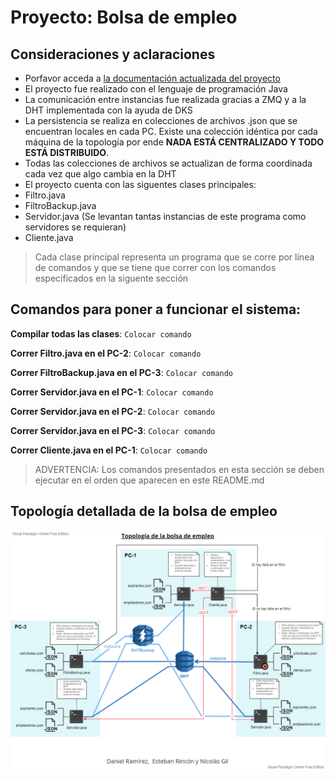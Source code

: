 # Proyecto: Bolsa de empleo

## Consideraciones y aclaraciones

* Porfavor acceda a [la documentación actualizada del proyecto](https://livejaverianaedu-my.sharepoint.com/:w:/g/personal/ramirezdr_javeriana_edu_co/EZiQu56qBnZIhyrGFe5txEkBCcjqfPlCFUjXgYsYbg7_jg?e=8ZMU4H)
* El proyecto fue realizado con el lenguaje de programación Java
* La comunicación entre instancias fue realizada gracias a ZMQ y a la DHT implementada con la ayuda de DKS
* La persistencia se realiza en colecciones de archivos .json que se encuentran locales en cada PC. Existe una colección idéntica por cada máquina de la topología por ende **NADA ESTÁ CENTRALIZADO Y TODO ESTÁ DISTRIBUIDO**.
* Todas las colecciones de archivos se actualizan de forma coordinada cada vez que algo cambia en la DHT
* El proyecto cuenta con las siguentes clases principales:
*   Filtro.java
*   FiltroBackup.java
*   Servidor.java (Se levantan tantas instancias de este programa como servidores se requieran)
*   Cliente.java
> Cada clase principal representa un programa que se corre por línea de comandos y que se tiene que correr con los comandos especificados en la siguente sección

## Comandos para poner a funcionar el sistema:

**Compilar todas las clases**: `Colocar comando`

**Correr Filtro.java en el PC-2**: `Colocar comando`

**Correr FiltroBackup.java en el PC-3**: `Colocar comando`

**Correr Servidor.java en el PC-1**: `Colocar comando`

**Correr Servidor.java en el PC-2**: `Colocar comando`

**Correr Servidor.java en el PC-3**: `Colocar comando`

**Correr Cliente.java en el PC-1**: `Colocar comando`

> ADVERTENCIA: Los comandos presentados en esta sección se deben ejecutar en el orden que aparecen en este README.md

## Topología detallada de la bolsa de empleo

![](images/topologiaBolsaDeEmpleo.png)

